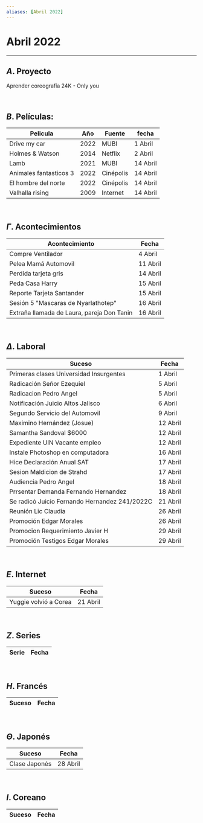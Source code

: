 ```yaml
---
aliases: [Abril 2022]
---
```


# Abril 2022
---

##  $A$. Proyecto
Aprender coreografía 24K -  Only you

&emsp;

## $B$. Películas:
|Pelicula|Año|Fuente|fecha|
|---|---|---|---|
|Drive my car| 2022|MUBI|1 Abril|
|Holmes & Watson|2014|Netflix|2 Abril|
|Lamb|2021|MUBI|14 Abril|
|Animales fantasticos 3|2022|Cinépolis|14 Abril|
|El hombre del norte|2022|Cinépolis|14 Abril|
|Valhalla rising|2009|Internet|14 Abril|

&emsp;

## $\Gamma$. Acontecimientos
|Acontecimiento|Fecha|
|---|---|
|Compre Ventilador|4 Abril|
|Pelea Mamá Automovil|11 Abril
|Perdida tarjeta gris| 14 Abril|
|Peda Casa Harry|15 Abril|
|Reporte Tarjeta Santander|15 Abril|
| Sesión 5 "Mascaras de Nyarlathotep"|16 Abril|
|Extraña llamada de Laura, pareja Don Tanin|16 Abril|

&emsp;

## $\Delta$. Laboral
|Suceso|Fecha|
|---|---|
|Primeras clases Universidad Insurgentes|1 Abril|
|Radicación Señor Ezequiel|5 Abril|
|Radicacion Pedro Angel|5 Abril|
|Notificación Juicio Altos Jalisco|6 Abril|
|Segundo Servicio del Automovil|9 Abril|
|Maximino Hernández (Josue)|12 Abril|
|Samantha Sandoval $6000|12 Abril|
|Expediente UIN Vacante empleo|12 Abril|
|Instale Photoshop en computadora|16 Abril|
|Hice Declaración Anual SAT|17 Abril|
|Sesion Maldicion de Strahd|17 Abril|
|Audiencia Pedro Angel|18 Abril|
|Prrsentar Demanda Fernando Hernandez|18 Abril|
|Se radicó Juicio Fernando Hernandez 241/2022C|21 Abril|
|Reunión Lic Claudia|26 Abril|
|Promoción Edgar Morales|26 Abril|
|Promocion Requerimiento Javier H|29 Abril|
|Promoción Testigos Edgar Morales|29 Abril|

&emsp;

## $E$. Internet
|Suceso|Fecha|
|---|---|
|Yuggie volvió a Corea|21 Abril|

&emsp;

## $Z$. Series
|Serie|Fecha|
|---|---|

&emsp;

## $H$. Francés
|Suceso|Fecha|
|---|---|

&emsp;

## $\Theta$. Japonés
|Suceso|Fecha|
|---|---|
|Clase Japonés|28 Abril|

&emsp;

## $I$. Coreano
|Suceso|Fecha|
|---|---|
